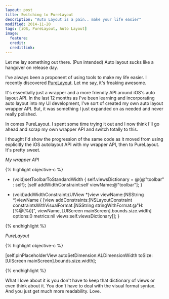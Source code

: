 ```yaml
---
layout: post
title: Switching to PureLayout
description: "Auto Layout is a pain.. make your life easier"
modified: 2014-11-20
tags: [iOS, PureLayout, Auto Layout]
image:
  feature: 
  credit: 
  creditlink: 
---
```


Let me lay something out there. (Pun intended) Auto layout sucks like a hangover on release day.

I've always been a proponent of using tools to make my life easier. I recently discovered [PureLayout](https://github.com/PureLayout/PureLayout). Let me say, it's freaking awesome.

It's essentially just a wrapper and a more friendly API around iOS's auto layout API. In the last 12 months as I've been learning and incorporating auto layout into my UI development, I've sort of created my own auto layout wrapper API. But, it was something I just expanded on as needed and never really polished.

In comes PureLayout. I spent some time trying it out and I now think I'll go ahead and scrap my own wrapper API and switch totally to this.

I thought I'd show the progression of the same code as it moved from using explicitly the iOS autolayout API with my wrapper API, then to PureLayout. It's pretty sweet.

*My wrapper API*

{% highlight objective-c %}

- (void)setToolbarToStandardWidth {
    self.viewsDictionary = @{@"toolbar" : self};
    [self addWidthConstraint:self viewName:@"toolbar"];
}

- (void)addWidthConstraint:(UIView *)view viewName:(NSString *)viewName {
    [view addConstraints:[NSLayoutConstraint constraintsWithVisualFormat:[NSString stringWithFormat:@"H:[%@(%i)]", viewName, [UIScreen mainScreen].bounds.size.width]
                                                                 options:0
                                                                 metrics:nil
                                                                   views:self.viewsDictionary]];
}

{% endhighlight %}

*PureLayout*

{% highlight objective-c %}

[self.pinPlaceholderView autoSetDimension:ALDimensionWidth toSize:[UIScreen mainScreen].bounds.size.width];

{% endhighlight %}

What I love about it is you don't have to keep that dictionary of views or even think about it. You don't have to deal with the visual format syntax. And you just get much more readability. Love.
